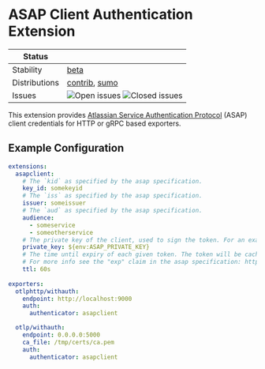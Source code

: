 # ASAP Client Authentication Extension
<!-- status autogenerated section -->
| Status        |           |
| ------------- |-----------|
| Stability     | [beta]  |
| Distributions | [contrib], [sumo] |
| Issues        | ![Open issues](https://img.shields.io/github/issues-search/open-telemetry/opentelemetry-collector-contrib?query=is%3Aissue%20is%3Aopen%20label%3Aextension%2Fasapauth%20&label=open&color=orange&logo=opentelemetry) ![Closed issues](https://img.shields.io/github/issues-search/open-telemetry/opentelemetry-collector-contrib?query=is%3Aissue%20is%3Aclosed%20label%3Aextension%2Fasapauth%20&label=closed&color=blue&logo=opentelemetry) |

[beta]: https://github.com/open-telemetry/opentelemetry-collector#beta
[contrib]: https://github.com/open-telemetry/opentelemetry-collector-releases/tree/main/distributions/otelcol-contrib
[sumo]: https://github.com/SumoLogic/sumologic-otel-collector
<!-- end autogenerated section -->

This extension provides [Atlassian Service Authentication Protocol](https://s2sauth.bitbucket.io/) (ASAP) client 
credentials for HTTP or gRPC based exporters. 

## Example Configuration

```yaml
extensions:
  asapclient:
    # The `kid` as specified by the asap specification.
    key_id: somekeyid
    # The `iss` as specified by the asap specification.
    issuer: someissuer
    # The `aud` as specified by the asap specification.
    audience:
      - someservice
      - someotherservice
    # The private key of the client, used to sign the token. For an example, see `testdata/config.yaml`.
    private_key: ${env:ASAP_PRIVATE_KEY}
    # The time until expiry of each given token. The token will be cached and then re-provisioned upon expiry. 
    # For more info see the "exp" claim in the asap specification: https://s2sauth.bitbucket.io/spec/#access-token-generation
    ttl: 60s
    
exporters:
  otlphttp/withauth:
    endpoint: http://localhost:9000
    auth:
      authenticator: asapclient

  otlp/withauth:
    endpoint: 0.0.0.0:5000
    ca_file: /tmp/certs/ca.pem
    auth:
      authenticator: asapclient    
```

